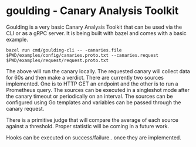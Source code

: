 # goulding - Canary Analysis Toolkit 

Goulding is a very basic Canary Analysis Toolkit that can be used via the CLI
or as a gRPC server. It is being built with bazel and comes with a basic example.

```shell
bazel run cmd/goulding-cli -- -canaries.file $PWD/examples/config/canaries.proto.txt --canaries.request $PWD/examples/request/request.proto.txt
```

The above will run the canary locally. The requested canary will collect data
for 60s and then make a verdict. There are currently two sources implemented.
One is to HTTP GET an endpoint and the other is to run a Prometheus query. The
sources can be executed in a singleshot mode after the canary timeout or
periodically on an interval. The sources can be configured using Go templates
and variables can be passed through the canary request.

There is a primitive judge that will compare the average of each source against
a threshold. Proper statistic will be coming in a future work.

Hooks can be executed on success/failure.. once they are implemented.
